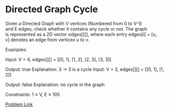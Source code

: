 # Directed Graph Cycle

Given a Directed Graph with V vertices (Numbered from 0 to V-1) and E edges, check whether it contains any cycle or not.
The graph is represented as a 2D vector edges[][], where each entry edges[i] = [u, v] denotes an edge from verticex u to v.

Examples:

Input: V = 4, edges[][] = [[0, 1], [1, 2], [2, 3], [3, 3]]



Output: true
Explanation: 3 -> 3 is a cycle
Input: V = 3, edges[][] = [[0, 1], [1, 2]]



Output: false
Explanation: no cycle in the graph

Constraints:
1 ≤ V, E ≤ 105

[Problem Link](https://www.geeksforgeeks.org/problems/detect-cycle-in-a-directed-graph/1)